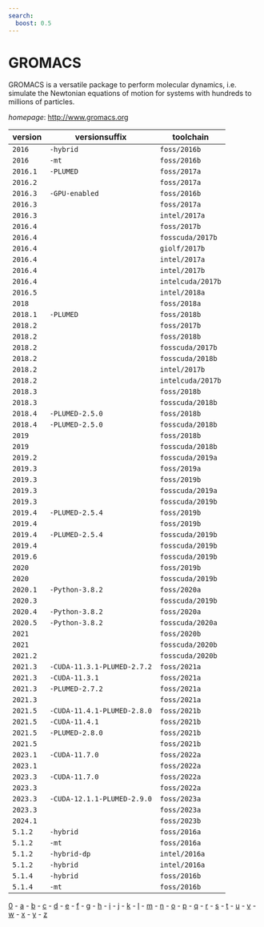 ```yaml
---
search:
  boost: 0.5
---
```

# GROMACS

GROMACS is a versatile package to perform molecular dynamics,  i.e. simulate the Newtonian equations of motion for systems with hundreds to millions of particles.

*homepage*: <http://www.gromacs.org>

version | versionsuffix | toolchain
--------|---------------|----------
``2016`` | ``-hybrid`` | ``foss/2016b``
``2016`` | ``-mt`` | ``foss/2016b``
``2016.1`` | ``-PLUMED`` | ``foss/2017a``
``2016.2`` |  | ``foss/2017a``
``2016.3`` | ``-GPU-enabled`` | ``foss/2016b``
``2016.3`` |  | ``foss/2017a``
``2016.3`` |  | ``intel/2017a``
``2016.4`` |  | ``foss/2017b``
``2016.4`` |  | ``fosscuda/2017b``
``2016.4`` |  | ``giolf/2017b``
``2016.4`` |  | ``intel/2017a``
``2016.4`` |  | ``intel/2017b``
``2016.4`` |  | ``intelcuda/2017b``
``2016.5`` |  | ``intel/2018a``
``2018`` |  | ``foss/2018a``
``2018.1`` | ``-PLUMED`` | ``foss/2018b``
``2018.2`` |  | ``foss/2017b``
``2018.2`` |  | ``foss/2018b``
``2018.2`` |  | ``fosscuda/2017b``
``2018.2`` |  | ``fosscuda/2018b``
``2018.2`` |  | ``intel/2017b``
``2018.2`` |  | ``intelcuda/2017b``
``2018.3`` |  | ``foss/2018b``
``2018.3`` |  | ``fosscuda/2018b``
``2018.4`` | ``-PLUMED-2.5.0`` | ``foss/2018b``
``2018.4`` | ``-PLUMED-2.5.0`` | ``fosscuda/2018b``
``2019`` |  | ``foss/2018b``
``2019`` |  | ``fosscuda/2018b``
``2019.2`` |  | ``fosscuda/2019a``
``2019.3`` |  | ``foss/2019a``
``2019.3`` |  | ``foss/2019b``
``2019.3`` |  | ``fosscuda/2019a``
``2019.3`` |  | ``fosscuda/2019b``
``2019.4`` | ``-PLUMED-2.5.4`` | ``foss/2019b``
``2019.4`` |  | ``foss/2019b``
``2019.4`` | ``-PLUMED-2.5.4`` | ``fosscuda/2019b``
``2019.4`` |  | ``fosscuda/2019b``
``2019.6`` |  | ``fosscuda/2019b``
``2020`` |  | ``foss/2019b``
``2020`` |  | ``fosscuda/2019b``
``2020.1`` | ``-Python-3.8.2`` | ``foss/2020a``
``2020.3`` |  | ``fosscuda/2019b``
``2020.4`` | ``-Python-3.8.2`` | ``foss/2020a``
``2020.5`` | ``-Python-3.8.2`` | ``fosscuda/2020a``
``2021`` |  | ``foss/2020b``
``2021`` |  | ``fosscuda/2020b``
``2021.2`` |  | ``fosscuda/2020b``
``2021.3`` | ``-CUDA-11.3.1-PLUMED-2.7.2`` | ``foss/2021a``
``2021.3`` | ``-CUDA-11.3.1`` | ``foss/2021a``
``2021.3`` | ``-PLUMED-2.7.2`` | ``foss/2021a``
``2021.3`` |  | ``foss/2021a``
``2021.5`` | ``-CUDA-11.4.1-PLUMED-2.8.0`` | ``foss/2021b``
``2021.5`` | ``-CUDA-11.4.1`` | ``foss/2021b``
``2021.5`` | ``-PLUMED-2.8.0`` | ``foss/2021b``
``2021.5`` |  | ``foss/2021b``
``2023.1`` | ``-CUDA-11.7.0`` | ``foss/2022a``
``2023.1`` |  | ``foss/2022a``
``2023.3`` | ``-CUDA-11.7.0`` | ``foss/2022a``
``2023.3`` |  | ``foss/2022a``
``2023.3`` | ``-CUDA-12.1.1-PLUMED-2.9.0`` | ``foss/2023a``
``2023.3`` |  | ``foss/2023a``
``2024.1`` |  | ``foss/2023b``
``5.1.2`` | ``-hybrid`` | ``foss/2016a``
``5.1.2`` | ``-mt`` | ``foss/2016a``
``5.1.2`` | ``-hybrid-dp`` | ``intel/2016a``
``5.1.2`` | ``-hybrid`` | ``intel/2016a``
``5.1.4`` | ``-hybrid`` | ``foss/2016b``
``5.1.4`` | ``-mt`` | ``foss/2016b``

[0](../0/index.md) - [a](../a/index.md) - [b](../b/index.md) - [c](../c/index.md) - [d](../d/index.md) - [e](../e/index.md) - [f](../f/index.md) - [g](../g/index.md) - [h](../h/index.md) - [i](../i/index.md) - [j](../j/index.md) - [k](../k/index.md) - [l](../l/index.md) - [m](../m/index.md) - [n](../n/index.md) - [o](../o/index.md) - [p](../p/index.md) - [q](../q/index.md) - [r](../r/index.md) - [s](../s/index.md) - [t](../t/index.md) - [u](../u/index.md) - [v](../v/index.md) - [w](../w/index.md) - [x](../x/index.md) - [y](../y/index.md) - [z](../z/index.md)


